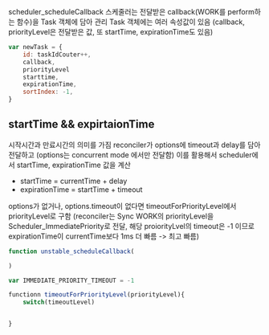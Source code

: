 scheduler_scheduleCallback
스케줄러는 전달받은  callback(WORK를 perform하는 함수)을 Task 객체에 담아 관리
Task 객체에는 여러 속성값이 있음
(callback, priorityLevel은 전달받은 값, 또 startTime, expirationTime도 있음)

```js
var newTask = {
	id: taskIdCouter++,
	callback,
	priorityLevel
	starttime,
	expirationTime,
	sortIndex: -1,
}
```

## startTime && expirtaionTime
시작시간과 만료시간의 의미를 가짐
reconciler가 options에 timeout과 delay를 담아 전달하고
(options는 concurrent mode 에서만 전달함)
이를 활용해서 scheduler에서 startTime, expirationTime 값을 계산
- startTime = currentTime + delay
- expirationTime = startTime + timeout

options가 없거나, options.timeout이 없다면 timeoutForPriorityLevel에서 priorityLevel로 구함
(reconciler는 Sync WORK의 priorityLevel을 Scheduler_ImmediatePriority로 전달, 해당 proiorityLvel의 timeout은 -1 이므로 expirationTime이 currentTime보다 1ms 더 빠름 -> 최고 빠름)

```js
function unstable_scheduleCallback(

)
```


```js
var IMMEDIATE_PRIORITY_TIMEOUT = -1

functionn timeoutForPriorityLevel(priorityLevel){
	switch(timeoutLevel)


}
```